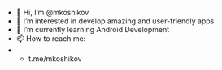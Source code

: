 - 👋 Hi, I’m @mkoshikov
- 👀 I’m interested in develop amazing and user-friendly apps
- 🌱 I’m currently learning Android Development
- 📫 How to reach me:
- - t.me/mkoshikov

<!---
mkoshikov/mkoshikov is a ✨ special ✨ repository because its `README.md` (this file) appears on your GitHub profile.
You can click the Preview link to take a look at your changes.
--->

